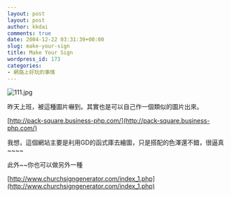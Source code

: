 ```yaml
---
layout: post
layout: post
author: kkdai
comments: true
date: 2004-12-22 03:31:39+00:00
slug: make-your-sign
title: Make Your Sign
wordpress_id: 173
categories:
- 網路上好玩的事情
---
```


![111.jpg](http://www.evanlin.com/blog/archives/20041222/111.jpg)

昨天上班，被這種圖片嚇到。其實也是可以自己作一個類似的圖片出來。

[http://pack-square.business-php.com/](http://pack-square.business-php.com/)

我想，這個網站主要是利用GD的函式庫去繪圖，只是搭配的色澤還不錯，很逼真~~~~

此外~~你也可以做另外一種

[http://www.churchsigngenerator.com/index_1.php](http://www.churchsigngenerator.com/index_1.php)
